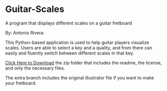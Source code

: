 # Guitar-Scales
A program that displays different scales on a guitar fretboard

By: Antonio Rivera


This Python-based application is used to help guitar players visualize scales. Users are able to select a key and a quality, and from there can easily and fluently switch between different scales in that key.

[Click Here to Download](https://github.com/antonioddrivera/Guitar-Scales/archive/refs/heads/main.zip) the zip folder that includes the readme, the license, and only the necessary files.

The extra branch includes the original illustrator file if you want to make your fretboard.
